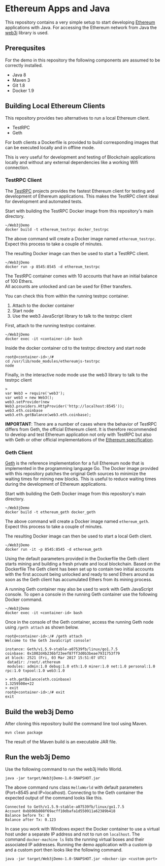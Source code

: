 # Ethereum Apps and Java

This repository contains a very simple setup to start developing [Ethereum](https://ethereum.org/) applications with Java. 
For accessing the Ethereum network from Java the [web3j](https://docs.web3j.io/) library is used.  

## Prerequsites

For the demo in this repository the following components are assumed to be correctly installed.

* Java 8
* Maven 3
* Git 1.8
* Docker 1.9

## Building Local Ethereum Clients

This repository provides two alternatives to run a local Ethereum client.

* TestRPC 
* Geth

For both clients a Dockerfile is provided to build corresponding images that can be executed locally and in offline mode.

This is very useful for development and testing of Blockchain applications locally and without any external dependencies like a working Wifi connection.

### TestRPC Client 

The [TestRPC](https://github.com/ethereumjs/testrpc) projects provides the fastest Ethereum client for testing and development of Ethereum applications. 
This makes the TestRPC client ideal for development and automated tests. 

Start with building the TestRPC Docker image from this repository's main directory.

```
~/Web3jDemo
docker build -t ethereum_testrpc docker_testrpc
```

The above command will create a Docker image named ```ethereum_testrpc```.
Expect this process to take a couple of minutes. 

The resulting Docker image can then be used to start a TestRPC client.   

```
~/Web3jDemo
docker run -p 8545:8545 -d ethereum_testrpc
```

The TestRPC container comes with 10 accounts that have an initial balance of 100 Ethers.  
All accounts are unlocked and can be used for Ether transfers.

You can check this from within the running testrpc container.
1. Attach to the docker container
2. Start node
3. Use the web3 JavaScript library to talk to the testrpc client

First, attach to the running testrpc container.

```
~/Web3jDemo
docker exec -it <container-id> bash
```

Inside the docker container cd to the testrpc directory and start node

```
root@<container-id>:/# 
cd /usr/lib/node_modules/ethereumjs-testrpc
node
```

Finally, in the interactive node mode use the web3 library to talk to the testrpc client

```
>
var Web3 = require('web3');
var web3 = new Web3();
web3.setProvider(new Web3.providers.HttpProvider('http://localhost:8545'));
web3.eth.coinbase
web3.eth.getBalance(web3.eth.coinbase);

```

**IMPORTANT**: There are a number of cases where the behavior of TestRPC differs from Geth, the official Ethereum client.
It is therefore recommended to develop and test Ethereum application not only with TestRPC but also with Geth or other official implementations of the [Ethereum specification](https://github.com/ethereum/go-ethereum/wiki/Ethereum-Specification). 

### Geth Client

[Geth](https://github.com/ethereum/go-ethereum) is the reference implementation for a full Ethereum node that is implemented in the programming language Go. 
The Docker image provided with this repository patches the original Geth sources to minimize the waiting times for mining new blocks. This is useful to reduce waiting times during the development of Ethereum applications.

Start with building the Geth Docker image from this repository's main directory.

```
~/Web3jDemo
docker build -t ethereum_geth docker_geth
```

The above command will create a Docker image named ```ethereum_geth```.
Expect this process to take a couple of minutes. 

The resulting Docker image can then be used to start a local Geth client.   

```
~/Web3jDemo
docker run -it -p 8545:8545 -d ethereum_geth
```

Using the default parameters provided in the Dockerfile the Geth client starts mining and building a fresh private and local blockchain.
Based on the Dockerfile The Geth client has been set up to contain two initial accounts with the first account being unlocked and ready to send Ethers around as soon as the Geth client has accumulated Ethers from its mining process. 

A running Geth container may also be used to work with Geth JavaScript console.
To open a console in the running Geth container use the following Docker command.

```
~/Web3jDemo
docker exec -it <container-id> bash
```

Once in the console of the Geth container, access the running Geth node using ```/geth attach``` as shown below.

```
root@<container-id>:/# /geth attach
Welcome to the Geth JavaScript console!

instance: Geth/v1.5.9-stable-a07539fb/linux/go1.7.5
coinbase: 0x1002d4b236bf23eef87ff3d0b3beae7931753f79
at block: 2521 (Fri, 03 Mar 2017 15:51:07 UTC)
 datadir: /root/.ethereum
 modules: admin:1.0 debug:1.0 eth:1.0 miner:1.0 net:1.0 personal:1.0 rpc:1.0 txpool:1.0 web3:1.0

> eth.getBalance(eth.coinbase)
1.3259508e+22
> exit
root@<container-id>:/# exit
exit
```

## Build the web3j Demo

After cloning this repository build the command line tool using Maven.

```
mvn clean package
```

The result of the Maven build is an executable JAR file.

## Run the web3j Demo
 
Use the following command to run the web3j Hello World.

```
java -jar target/Web3jDemo-1.0-SNAPSHOT.jar
```

The above command runs class ```HelloWorld``` with default parameters (Port=8545 and IP=localhost). 
Connecting to the Geth container the expected output of the command looks like this.

```
Connected to Geth/v1.5.9-stable-a07539fb/linux/go1.7.5
Account 0xbb96b808f69acff10dbafa1d550911a62389b418
Balance before Tx: 0
Balance after Tx: 0.123
```

In case you work with Windows expect the Docker container to use a virtual host under a separate IP address and not to run on ```localhost```. 
The command  ```docker-machine ls``` lists the running virtual boxes and their associated IP addresses. 
Running the demo application with a custom ip and a custom port then looks like the following command.

```
java -jar target/Web3jDemo-1.0-SNAPSHOT.jar <docker-ip> <custom-port>
```
  
